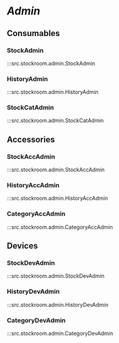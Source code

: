 # ***Admin***

## Consumables

### StockAdmin
:::src.stockroom.admin.StockAdmin

### HistoryAdmin
:::src.stockroom.admin.HistoryAdmin

### StockCatAdmin
:::src.stockroom.admin.StockCatAdmin

## Accessories

### StockAccAdmin

:::src.stockroom.admin.StockAccAdmin

### HistoryAccAdmin
:::src.stockroom.admin.HistoryAccAdmin

### CategoryAccAdmin
:::src.stockroom.admin.CategoryAccAdmin

## Devices

### StockDevAdmin
:::src.stockroom.admin.StockDevAdmin

### HistoryDevAdmin
:::src.stockroom.admin.HistoryDevAdmin

### CategoryDevAdmin
:::src.stockroom.admin.CategoryDevAdmin
